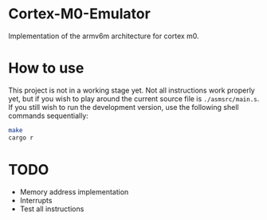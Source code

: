 # Cortex-M0-Emulator

Implementation of the armv6m architecture for cortex m0.

# How to use

This project is not in a working stage yet. Not all instructions work properly
yet, but if you wish to play around the current source file is
`./asmsrc/main.s`. If you still wish to run the development version, use the
following shell commands sequentially:

```sh
make
cargo r
```

# TODO

- Memory address implementation
- Interrupts
- Test all instructions
